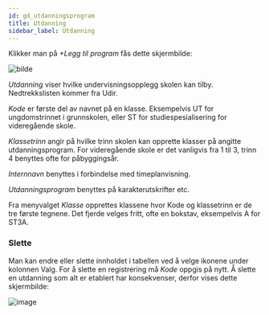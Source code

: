 ```yaml
---
id: gd_utdanningsprogram
title: Utdanning
sidebar_label: Utdanning
---
```

Klikker man på _+Legg til program_ fås dette skjermbilde:

![bilde](https://github.com/BarmanHanssen/iskole/assets/80097133/337d9614-9804-45cf-a7c1-6d1ece630dab)

_Utdanning_ viser hvilke undervisningsopplegg skolen kan tilby. Nedtrekkslisten kommer fra Udir.

_Kode_ er første del av navnet på en klasse. Eksempelvis UT for ungdomstrinnet i grunnskolen, eller ST for studiespesialisering for videregående skole. 

_Klassetrinn_ angir på hvilke trinn skolen kan opprette klasser på angitte utdanningsprogram. For videregående skole er det vanligvis fra 1 til 3, trinn 4 benyttes ofte for påbyggingsår.

_Internnavn_ benyttes i forbindelse med timeplanvisning.

_Utdanningsprogram_ benyttes på karakterutskrifter etc.

Fra menyvalget _Klasse_ opprettes klassene hvor Kode og klassetrinn er de tre første tegnene. Det fjerde velges fritt, ofte en bokstav, eksempelvis A for ST3A.

### Slette
Man kan endre eller slette innholdet i tabellen ved å velge ikonene under kolonnen Valg. For å slette en registrering må _Kode_ oppgis på nytt. Å slette en utdanning som alt er etablert har konsekvenser, derfor vises dette skjermbilde:

![image](https://github.com/BarmanHanssen/iskole/assets/80097133/dfa7903c-ea13-4d56-b6da-62e3ce25daf4)

